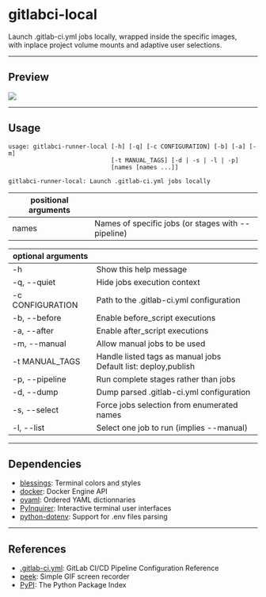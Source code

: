 # gitlabci-local

Launch .gitlab-ci.yml jobs locally, wrapped inside the specific images,  
with inplace project volume mounts and adaptive user selections.

---

## Preview

![](https://gitlab.com/AdrianDC/gitlabci-local/raw/master/docs/preview.gif)

---

## Usage

```
usage: gitlabci-runner-local [-h] [-q] [-c CONFIGURATION] [-b] [-a] [-m]
                             [-t MANUAL_TAGS] [-d | -s | -l | -p]
                             [names [names ...]]

gitlabci-runner-local: Launch .gitlab-ci.yml jobs locally
```

| positional arguments |                                                    |
| -------------------- | -------------------------------------------------- |
| names                | Names of specific jobs (or stages with --pipeline) |

| optional arguments |                                             |
| ----------------------------------------- | ------------------------------------------ |
| -h                 | Show this help message                                            |
| -q, --quiet        | Hide jobs execution context                                       |
| -c CONFIGURATION   | Path to the .gitlab-ci.yml configuration                          |
| -b, --before       | Enable before_script executions                                   |
| -a, --after        | Enable after_script executions                                    |
| -m, --manual       | Allow manual jobs to be used                                      |
| -t MANUAL_TAGS     | Handle listed tags as manual jobs<br>Default list: deploy,publish |
| -p, --pipeline     | Run complete stages rather than jobs                              |
| -d, --dump         | Dump parsed .gitlab-ci.yml configuration                          |
| -s, --select       | Force jobs selection from enumerated names                        |
| -l, --list         | Select one job to run (implies --manual)                          |

---

## Dependencies

* [blessings](https://pypi.org/project/blessings/): Terminal colors and styles
* [docker](https://pypi.org/project/docker/): Docker Engine API
* [oyaml](https://pypi.org/project/oyaml/): Ordered YAML dictionnaries
* [PyInquirer](https://pypi.org/project/PyInquirer/): Interactive terminal user interfaces
* [python-dotenv](https://pypi.org/project/python-dotenv/): Support for .env files parsing

---

## References

* [.gitlab-ci.yml](https://docs.gitlab.com/ee/ci/yaml/): GitLab CI/CD Pipeline Configuration Reference
* [peek](https://github.com/phw/peek): Simple GIF screen recorder
* [PyPI](https://pypi.org/): The Python Package Index
